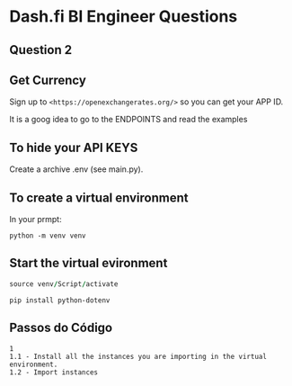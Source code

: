 # Dash.fi BI Engineer Questions
## Question 2

## Get Currency

Sign up to `<https://openexchangerates.org/>` so you can get your APP ID.

It is a goog idea to go to the ENDPOINTS and read the examples

## To hide your API KEYS

Create a archive .env (see main.py).

## To create a virtual environment
In your prmpt:

```
python -m venv venv
```
## Start the virtual evironment

```for windows
source venv/Script/activate
```

```
pip install python-dotenv
```

## Passos do Código
```
1
1.1 - Install all the instances you are importing in the virtual environment.
1.2 - Import instances 
``` 

